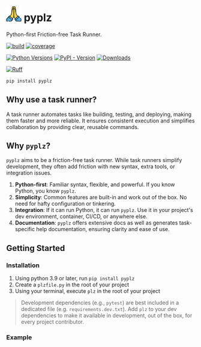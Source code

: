 #  <img src="docs/assets/please.png" alt="drawing" width="40" height="40"/> pyplz

Python-first Friction-free Task Runner.

[//]: # (bages using https://shields.io/badges/)
[![build](https://img.shields.io/github/actions/workflow/status/oribarilan/plz/package_build.yml)](https://github.com/oribarilan/plz/actions/workflows/package_build.yml) [![coverage](https://img.shields.io/github/actions/workflow/status/oribarilan/plz/coverage.yml?label=coverage%3E95%25)](https://github.com/oribarilan/plz/actions/workflows/coverage.yml)

[![Python Versions](https://img.shields.io/badge/python-3.8|3.9|3.10|3.11|3.12-blue)](https://www.python.org/downloads/) [![PyPI - Version](https://img.shields.io/pypi/v/pyplz?color=1E7FBF)](https://pypi.org/project/pyplz/) [![Downloads](https://img.shields.io/pypi/dm/pyplz?color=1E7FBF)](https://pypi.org/project/pyplz/)

[![Ruff](https://img.shields.io/endpoint?url=https://raw.githubusercontent.com/astral-sh/ruff/main/assets/badge/v2.json)](https://github.com/astral-sh/ruff)

```bash
pip install pyplz
```

## Why use a task runner?
A task runner automates tasks like building, testing, and deploying, making them
faster and more reliable. It ensures consistent execution and simplifies collaboration
 by providing clear, reusable commands.

## Why `pyplz`?

`pyplz` aims to be a friction-free task runner. While task runners simplify development, they often add friction with new syntax, extra tools, or integration issues.

1. **Python-first**: Familiar syntax, flexible, and powerful. If you know Python, you know `pyplz`.
2. **Simplicity**: Common features are built-in and work out of the box. No need for hafty configuration or tinkering.
3. **Integration**: If it can run Python, it can run `pyplz`. Use it in your project's dev environment, container, CI/CD, or anywhere else.
4. **Documentation**: `pyplz` offers extensive docs as well as generates task-specific help documentation, ensuring clarity and ease of use.

## Getting Started

### Installation
1. Using python 3.9 or later, run `pip install pyplz`
2. Create a `plzfile.py` in the root of your project
3. Using your terminal, execute `plz` in the root of your project

> Development dependencies (e.g., `pytest`) are best included in a dedicated file (e.g. `requirements.dev.txt`). Add `plz` to your dev dependencies to make it available in development, out of the box, for every project contributor.


### Example